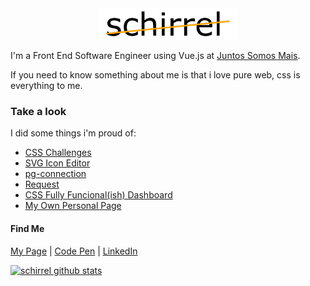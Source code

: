 <div align="center">
	<a href="https://github.com/schirrel/schirrel/blame/master/header.svg">
		<img src="https://raw.githubusercontent.com/schirrel/schirrel/master/header.svg" height="50" style="margin:auto">
	</a>
	<br>
</div>

I'm a Front End Software Engineer using Vue.js at [Juntos Somos Mais](https://github.com/juntossomosmais).

If you need to know something about me is that i love pure web, css is everything to me.

### Take a look
I did some things i'm proud of:
- [CSS Challenges](https://github.com/schirrel/css-challenges)
- [SVG Icon Editor](https://github.com/schirrel/icon-svg-editor)
- [pg-connection](https://github.com/schirrel/pg-connection)
- [Request](https://github.com/schirrel/request)
- [CSS Fully Funcional(ish) Dashboard](https://github.com/schirrel/css-admin-template)
- [My Own Personal Page](https://github.com/schirrel/schirrel.github.io) 

#### Find Me
[My Page](schirrel.dev/)   |  [Code Pen](https://codepen.io/schirrel)   |   [LinkedIn](https://www.linkedin.com/in/alanschio/)

[![schirrel github stats](https://github-readme-stats.vercel.app/api?username=schirrel)](https://github.com/anuraghazra/github-readme-stats)

